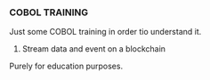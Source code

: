 ### COBOL TRAINING 

Just some COBOL training in order tio understand it.

1. Stream data and event on a blockchain

Purely for education purposes.
